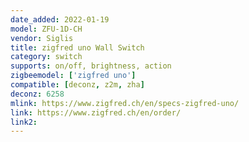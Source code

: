```yaml
---
date_added: 2022-01-19
model: ZFU-1D-CH
vendor: Siglis
title: zigfred uno Wall Switch
category: switch
supports: on/off, brightness, action
zigbeemodel: ['zigfred uno']
compatible: [deconz, z2m, zha]
deconz: 6258
mlink: https://www.zigfred.ch/en/specs-zigfred-uno/
link: https://www.zigfred.ch/en/order/
link2: 
---
```

